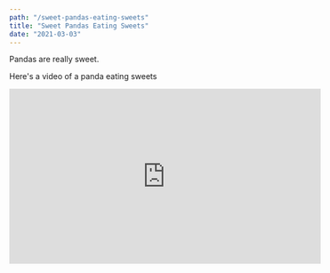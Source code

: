 ```yaml
---
path: "/sweet-pandas-eating-sweets"
title: "Sweet Pandas Eating Sweets"
date: "2021-03-03"
---
```


Pandas are really sweet.

Here's a video of a panda eating sweets

<iframe width="560" height="315" src="https://www.youtube.com/embed/4n0xNbfJLR8" frameborder="0" allowfullscreen></iframe>
